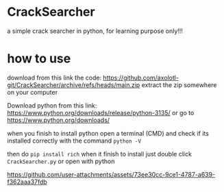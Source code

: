 # CrackSearcher
a simple crack searcher in python, for learning purpose only!!!

# how to use
download from this link the code: https://github.com/axolotl-git/CrackSearcher/archive/refs/heads/main.zip
extract the zip somewhere on your computer

Download python from this link: https://www.python.org/downloads/release/python-3135/ or go to https://www.python.org/downloads/

when you finish to install python open a terminal (CMD) and check if its installed correctly with the command ```python -V```

then do ```pip install rich```
when it finish to install just double click `CrackSearcher.py` or open with python

https://github.com/user-attachments/assets/73ee30cc-9ce1-4787-a639-f362aaa37fdb


